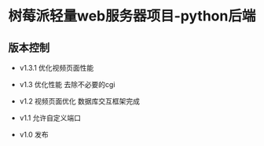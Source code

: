 # 树莓派轻量web服务器项目-python后端
##  版本控制
- v1.3.1 优化视频页面性能  

- v1.3 优化性能 去除不必要的cgi  

- v1.2 视频页面优化 数据库交互框架完成  

- v1.1 允许自定义端口  

- v1.0 发布  